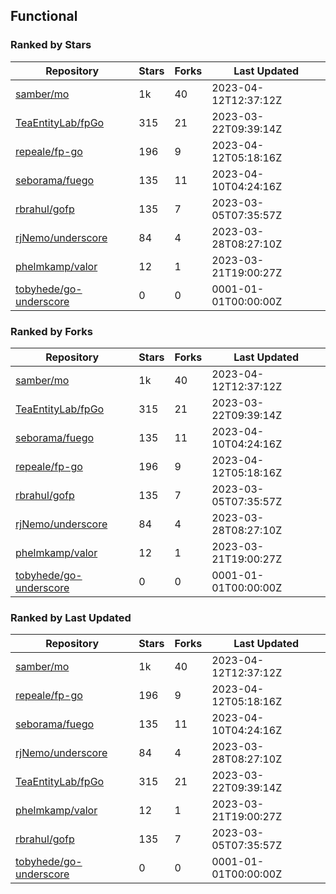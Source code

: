 ## Functional

### Ranked by Stars

| Repository | Stars | Forks | Last Updated |
|------------|-------|-------|--------------|
| [samber/mo](https://github.com/samber/mo) | 1k | 40 | 2023-04-12T12:37:12Z |
| [TeaEntityLab/fpGo](https://github.com/TeaEntityLab/fpGo) | 315 | 21 | 2023-03-22T09:39:14Z |
| [repeale/fp-go](https://github.com/repeale/fp-go) | 196 | 9 | 2023-04-12T05:18:16Z |
| [seborama/fuego](https://github.com/seborama/fuego) | 135 | 11 | 2023-04-10T04:24:16Z |
| [rbrahul/gofp](https://github.com/rbrahul/gofp) | 135 | 7 | 2023-03-05T07:35:57Z |
| [rjNemo/underscore](https://github.com/rjNemo/underscore) | 84 | 4 | 2023-03-28T08:27:10Z |
| [phelmkamp/valor](https://github.com/phelmkamp/valor) | 12 | 1 | 2023-03-21T19:00:27Z |
| [tobyhede/go-underscore](https://github.com/tobyhede/go-underscore) | 0 | 0 | 0001-01-01T00:00:00Z |

### Ranked by Forks

| Repository | Stars | Forks | Last Updated |
|------------|-------|-------|--------------|
| [samber/mo](https://github.com/samber/mo) | 1k | 40 | 2023-04-12T12:37:12Z |
| [TeaEntityLab/fpGo](https://github.com/TeaEntityLab/fpGo) | 315 | 21 | 2023-03-22T09:39:14Z |
| [seborama/fuego](https://github.com/seborama/fuego) | 135 | 11 | 2023-04-10T04:24:16Z |
| [repeale/fp-go](https://github.com/repeale/fp-go) | 196 | 9 | 2023-04-12T05:18:16Z |
| [rbrahul/gofp](https://github.com/rbrahul/gofp) | 135 | 7 | 2023-03-05T07:35:57Z |
| [rjNemo/underscore](https://github.com/rjNemo/underscore) | 84 | 4 | 2023-03-28T08:27:10Z |
| [phelmkamp/valor](https://github.com/phelmkamp/valor) | 12 | 1 | 2023-03-21T19:00:27Z |
| [tobyhede/go-underscore](https://github.com/tobyhede/go-underscore) | 0 | 0 | 0001-01-01T00:00:00Z |

### Ranked by Last Updated

| Repository | Stars | Forks | Last Updated |
|------------|-------|-------|--------------|
| [samber/mo](https://github.com/samber/mo) | 1k | 40 | 2023-04-12T12:37:12Z |
| [repeale/fp-go](https://github.com/repeale/fp-go) | 196 | 9 | 2023-04-12T05:18:16Z |
| [seborama/fuego](https://github.com/seborama/fuego) | 135 | 11 | 2023-04-10T04:24:16Z |
| [rjNemo/underscore](https://github.com/rjNemo/underscore) | 84 | 4 | 2023-03-28T08:27:10Z |
| [TeaEntityLab/fpGo](https://github.com/TeaEntityLab/fpGo) | 315 | 21 | 2023-03-22T09:39:14Z |
| [phelmkamp/valor](https://github.com/phelmkamp/valor) | 12 | 1 | 2023-03-21T19:00:27Z |
| [rbrahul/gofp](https://github.com/rbrahul/gofp) | 135 | 7 | 2023-03-05T07:35:57Z |
| [tobyhede/go-underscore](https://github.com/tobyhede/go-underscore) | 0 | 0 | 0001-01-01T00:00:00Z |

